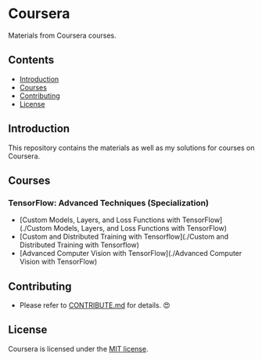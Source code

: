 # Coursera
Materials from Coursera courses.

## Contents
- [Introduction](#Introduction)
- [Courses](#Courses)
- [Contributing](#Contributing)
- [License](#License)

## Introduction
This repository contains the materials as well as my solutions for courses on Coursera.

## Courses
### TensorFlow: Advanced Techniques (Specialization)
- [Custom Models, Layers, and Loss Functions with TensorFlow] (./Custom Models, Layers, and Loss Functions with TensorFlow)
- [Custom and Distributed Training with Tensorflow](./Custom and Distributed Training with Tensorflow)
- [Advanced Computer Vision with TensorFlow](./Advanced Computer Vision with TensorFlow)

## Contributing
- Please refer to [CONTRIBUTE.md](./CONTRIBUTE.md) for details. :heart_eyes:

## License
Coursera is licensed under the [MIT license](./LICENSE).
